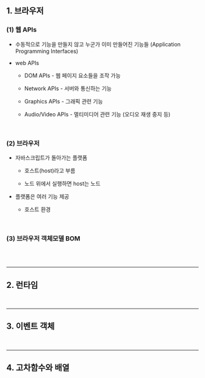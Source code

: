 ## 1. 브라우저
### (1) 웹 APIs
* 수동적으로 기능을 만들지 않고 누군가 이미 만들어진 기능들 (Application Programming Interfaces)

* web APIs

   * DOM APIs - 웹 페이지 요소들을 조작 가능

   * Network APIs - 서버와 통신하는 기능

   * Graphics APIs - 그래픽 관련 기능

   * Audio/Video APIs - 멀티미디어 관련 기능 (오디오 재생 중지 등)

<br>

### (2) 브라우저
* 자바스크립트가 돌아가는 플랫폼

   * 호스트(host)라고 부름

   * 노드 위에서 실행하면 host는 노드

* 플랫폼은 여러 기능 제공

   * 호스트 환경

<br>

### (3) 브라우저 객체모델 BOM

<br>



<br>
<hr>

## 2. 런타임

<br>
<hr>

## 3. 이벤트 객체

<br>
<hr>

## 4. 고차함수와 배열
